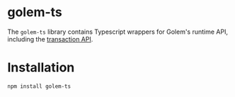 # golem-ts

The `golem-ts` library contains Typescript wrappers for Golem's runtime API, including
the [transaction API](https://learn.golem.cloud/docs/transaction-api).

# Installation

```bash
npm install golem-ts
```
